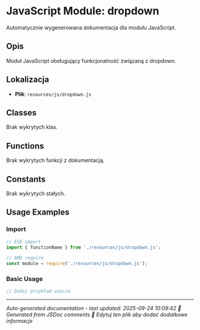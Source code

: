 # JavaScript Module: dropdown

Automatycznie wygenerowana dokumentacja dla modułu JavaScript.

## Opis
Moduł JavaScript obsługujący funkcjonalność związaną z dropdown.

## Lokalizacja
- **Plik**: `resources/js/dropdown.js`




## Classes
Brak wykrytych klas.

## Functions
Brak wykrytych funkcji z dokumentacją.

## Constants
Brak wykrytych stałych.

## Usage Examples

### Import
```javascript
// ES6 import
import { functionName } from './resources/js/dropdown.js';

// AMD require
const module = require('./resources/js/dropdown.js');
```

### Basic Usage
```javascript
// Dodaj przykład użycia
```

---
*Auto-generated documentation - last updated: 2025-09-24 10:09:42*
*🤖 Generated from JSDoc comments*
*📝 Edytuj ten plik aby dodać dodatkowe informacje*